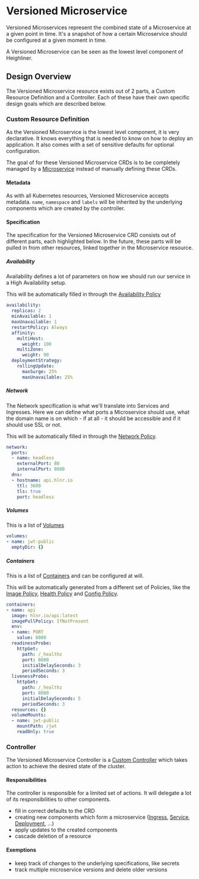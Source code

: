 # Versioned Microservice

Versioned Microservices represent the combined state of a Microservice at a
given point in time. It's a snapshot of how a certain Microservice should be
configured at a given moment in time.

A Versioned Microservice can be seen as the lowest level component of
Heighliner.

## Design Overview

The Versioned Microservice resource exists out of 2 parts, a Custom Resource
Definition and a Controller. Each of these have their own specific design goals
which are described below.

### Custom Resource Definition

As the Versioned Microservice is the lowest level component, it is very
declarative. It knows everything that is needed to know on how to deploy an
application. It also comes with a set of sensitive defaults for optional
configuration.

The goal of for these Versioned Microservice CRDs is to be completely managed by
a [Microservice](./microsesrvice.md) instead of manually defining these CRDs.

#### Metadata

As with all Kubernetes resources, Versioned Microservice accepts metadata.
`name`, `namespace` and `labels` will be inherited by the underlying components
which are created by the controller.

#### Specification

The specification for the Versioned Microservice CRD consists out of different
parts, each highlighted below. In the future, these parts will be pulled in from
other resources, linked together in the Microservice resource.

##### Availability

Availability defines a lot of parameters on how we should run our service in a
High Availability setup.

This will be automatically filled in through the [Availability Policy](./availability-policy.md)

```yaml
availability:
  replicas: 2
  minAvailable: 1
  maxUnavailable: 1
  restartPolicy: Always
  affinity:
    multiHost:
      weight: 100
    multiZone:
      weight: 90
  deploymentStrategy:
    rollingUpdate:
      maxSurge: 25%
      maxUnavailable: 25%
```

##### Network

The Network specification is what we'll translate into Services and Ingresses.
Here we can define what ports a Microservice should use, what the domain name is
on which - if at all - it should be accessible and if it should use SSL or not.

This will be automatically filled in through the [Network Policy](./network-policy.md).

```yaml
network:
  ports:
  - name: headless
    externalPort: 80
    internalPort: 8080
  dns:
  - hostname: api.hlnr.io
    ttl: 3600
    tls: true
    port: headless
```

##### Volumes

This is a list of [Volumes](https://godoc.org/k8s.io/kubernetes/pkg/apis/core#Volume)

```yaml
volumes:
- name: jwt-public
  emptyDir: {}
```

##### Containers

This is a list of [Containers](https://godoc.org/k8s.io/kubernetes/pkg/apis/core#Container)
and can be configured at will.

This will be automatically generated from a different set of Policies, like the
[Image Policy](./image-policy.md), [Health Policy](./health-policy.md) and [Config Policy](./config-policy.md).

```yaml
containers:
- name: api
  image: hlnr.io/api:latest
  imagePullPolicy: IfNotPresent
  env:
  - name: PORT
    value: 8080
  readinessProbe:
    httpGet:
      path: /_healthz
      port: 8080
      initialDelaySeconds: 3
      periodSeconds: 3
  livenessProbe:
    httpGet:
      path: /_healthz
      port: 8080
      initialDelaySeconds: 5
      periodSeconds: 3
  resources: {}
  volumeMounts:
  - name: jwt-public
    mountPath: /jwt
    readOnly: true
```

### Controller

The Versioned Microservice Controller is a [Custom Controller](https://kubernetes.io/docs/concepts/api-extension/custom-resources/#custom-controllers) which takes
action to achieve the desired state of the cluster.

#### Responsibilities

The controller is responsible for a limited set of actions. It will delegate a
lot of its responsibilities to other components.

- fill in correct defaults to the CRD
- creating new components which form a microservice ([Ingress](https://kubernetes.io/docs/concepts/services-networking/ingress/), [Service](https://kubernetes.io/docs/concepts/services-networking/service/), [Deployment](https://kubernetes.io/docs/concepts/workloads/controllers/deployment/), ...)
- apply updates to the created components
- cascade deletion of a resource

#### Exemptions

- keep track of changes to the underlying specifications, like secrets
- track multiple microservice versions and delete older versions
